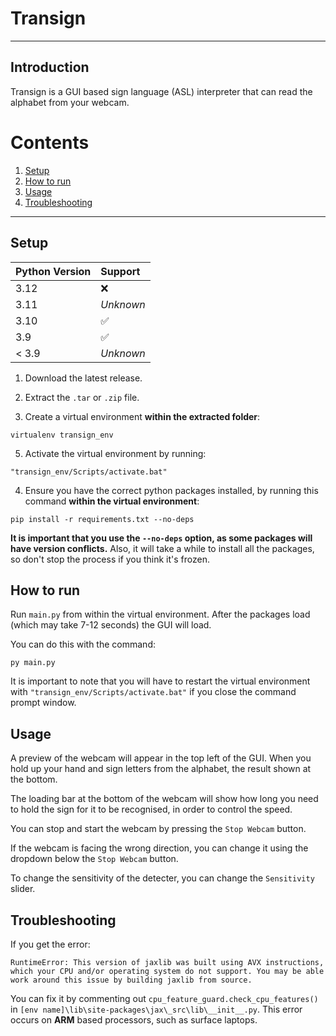 # Transign

***

## Introduction

Transign is a GUI based sign language (ASL) interpreter that can read the alphabet from your webcam.

# Contents

1. [Setup](#setup)
2. [How to run](#how-to-run)
3. [Usage](#usage)
4. [Troubleshooting](#troubleshooting)

***

## Setup

| Python Version | Support   |
|:---------------|:----------|
| 3.12           | ❌         |
| 3.11           | *Unknown* |
| 3.10           | ✅         |
| 3.9            | ✅         |
| < 3.9          | *Unknown* |

1. Download the latest release.


2. Extract the ```.tar``` or ```.zip``` file.


3. Create a virtual environment **within the extracted folder**:

```commandline
virtualenv transign_env
```

5. Activate the virtual environment by running:

```commandline
"transign_env/Scripts/activate.bat"
```

4. Ensure you have the correct python packages installed, by running this command **within the virtual environment**:

``` commandline
pip install -r requirements.txt --no-deps
``` 

**It is important that you use the ```--no-deps``` option, as some packages will have version conflicts.** Also, it will take a while to install all the packages, so don't stop the process if you think it's frozen.

## How to run

Run ```main.py``` from within the virtual environment. After the packages load (which may take 7-12 seconds) the GUI will load.

You can do this with the command:
```commandline
py main.py
```
It is important to note that you will have to restart the virtual environment with ```"transign_env/Scripts/activate.bat"``` if you close the command prompt window.

## Usage

A preview of the webcam will appear in the top left of the GUI. When you hold up your hand and sign letters from the
alphabet, the result shown at the bottom.

The loading bar at the bottom of the webcam will show how long you need to hold the sign for it to be recognised, in
order to control the speed.

You can stop and start the webcam by pressing the ```Stop Webcam``` button.

If the webcam is facing the wrong direction, you can change it using the dropdown below the ```Stop Webcam``` button.

To change the sensitivity of the detecter, you can change the ```Sensitivity``` slider.

## Troubleshooting

If you get the error:

```
RuntimeError: This version of jaxlib was built using AVX instructions, which your CPU and/or operating system do not support. You may be able work around this issue by building jaxlib from source.
```

You can fix it by commenting out ```cpu_feature_guard.check_cpu_features()``` in
```[env name]\lib\site-packages\jax\_src\lib\__init__.py```. This error occurs on **ARM** based processors, such as surface laptops.